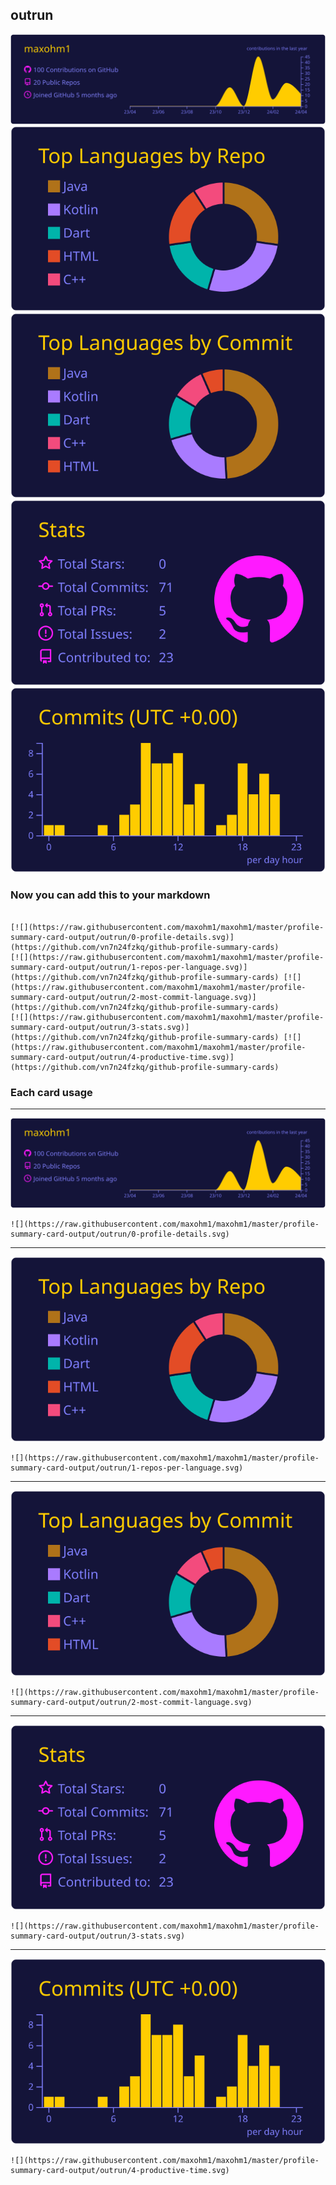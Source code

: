 ## outrun

[![](./0-profile-details.svg)](https://github.com/vn7n24fzkq/github-profile-summary-cards)
[![](./1-repos-per-language.svg)](https://github.com/vn7n24fzkq/github-profile-summary-cards) [![](./2-most-commit-language.svg)](https://github.com/vn7n24fzkq/github-profile-summary-cards)
[![](./3-stats.svg)](https://github.com/vn7n24fzkq/github-profile-summary-cards) [![](./4-productive-time.svg)](https://github.com/vn7n24fzkq/github-profile-summary-cards)
### Now you can add this to your markdown
```

[![](https://raw.githubusercontent.com/maxohm1/maxohm1/master/profile-summary-card-output/outrun/0-profile-details.svg)](https://github.com/vn7n24fzkq/github-profile-summary-cards)
[![](https://raw.githubusercontent.com/maxohm1/maxohm1/master/profile-summary-card-output/outrun/1-repos-per-language.svg)](https://github.com/vn7n24fzkq/github-profile-summary-cards) [![](https://raw.githubusercontent.com/maxohm1/maxohm1/master/profile-summary-card-output/outrun/2-most-commit-language.svg)](https://github.com/vn7n24fzkq/github-profile-summary-cards)
[![](https://raw.githubusercontent.com/maxohm1/maxohm1/master/profile-summary-card-output/outrun/3-stats.svg)](https://github.com/vn7n24fzkq/github-profile-summary-cards) [![](https://raw.githubusercontent.com/maxohm1/maxohm1/master/profile-summary-card-output/outrun/4-productive-time.svg)](https://github.com/vn7n24fzkq/github-profile-summary-cards)

```

### Each card usage
---

![](./0-profile-details.svg)

```
![](https://raw.githubusercontent.com/maxohm1/maxohm1/master/profile-summary-card-output/outrun/0-profile-details.svg)
```

    

---

![](./1-repos-per-language.svg)

```
![](https://raw.githubusercontent.com/maxohm1/maxohm1/master/profile-summary-card-output/outrun/1-repos-per-language.svg)
```

    

---

![](./2-most-commit-language.svg)

```
![](https://raw.githubusercontent.com/maxohm1/maxohm1/master/profile-summary-card-output/outrun/2-most-commit-language.svg)
```

    

---

![](./3-stats.svg)

```
![](https://raw.githubusercontent.com/maxohm1/maxohm1/master/profile-summary-card-output/outrun/3-stats.svg)
```

    

---

![](./4-productive-time.svg)

```
![](https://raw.githubusercontent.com/maxohm1/maxohm1/master/profile-summary-card-output/outrun/4-productive-time.svg)
```

    
